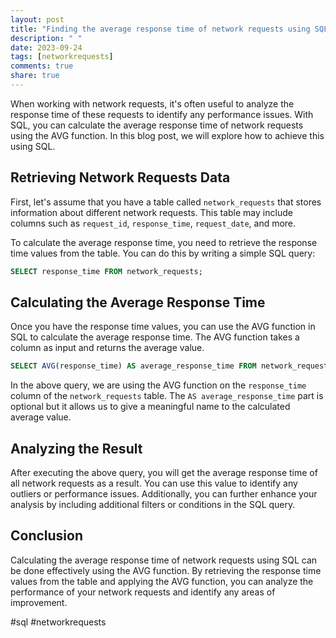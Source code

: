 ```yaml
---
layout: post
title: "Finding the average response time of network requests using SQL AVG"
description: " "
date: 2023-09-24
tags: [networkrequests]
comments: true
share: true
---
```


When working with network requests, it's often useful to analyze the response time of these requests to identify any performance issues. With SQL, you can calculate the average response time of network requests using the AVG function. In this blog post, we will explore how to achieve this using SQL.

## Retrieving Network Requests Data

First, let's assume that you have a table called `network_requests` that stores information about different network requests. This table may include columns such as `request_id`, `response_time`, `request_date`, and more.

To calculate the average response time, you need to retrieve the response time values from the table. You can do this by writing a simple SQL query:

```sql
SELECT response_time FROM network_requests;
```

## Calculating the Average Response Time

Once you have the response time values, you can use the AVG function in SQL to calculate the average response time. The AVG function takes a column as input and returns the average value.

```sql
SELECT AVG(response_time) AS average_response_time FROM network_requests;
```

In the above query, we are using the AVG function on the `response_time` column of the `network_requests` table. The `AS average_response_time` part is optional but it allows us to give a meaningful name to the calculated average value.

## Analyzing the Result

After executing the above query, you will get the average response time of all network requests as a result. You can use this value to identify any outliers or performance issues. Additionally, you can further enhance your analysis by including additional filters or conditions in the SQL query.

## Conclusion

Calculating the average response time of network requests using SQL can be done effectively using the AVG function. By retrieving the response time values from the table and applying the AVG function, you can analyze the performance of your network requests and identify any areas of improvement.

#sql #networkrequests